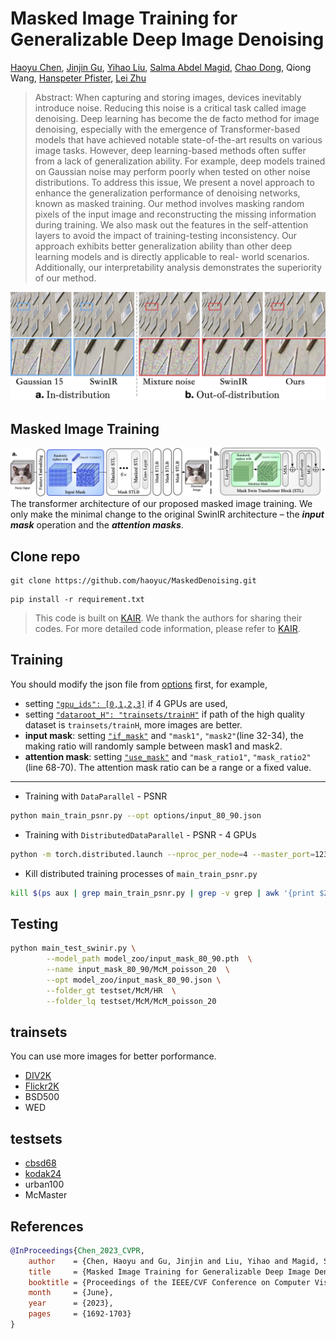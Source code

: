 # Masked Image Training for Generalizable Deep Image Denoising

[Haoyu Chen](https://haoyuchen.com/), [Jinjin Gu](https://www.jasongt.com/), [Yihao Liu](https://scholar.google.com.hk/citations?user=WRIYcNwAAAAJ&hl=zh-CN&oi=ao), [Salma Abdel Magid](https://sites.google.com/view/salma-abdelmagid/), [Chao Dong](https://scholar.google.com.hk/citations?user=OSDCB0UAAAAJ&hl=zh-CN), Qiong Wang, [Hanspeter Pfister](https://scholar.google.com.hk/citations?hl=zh-CN&user=VWX-GMAAAAAJ), [Lei Zhu](https://sites.google.com/site/indexlzhu/home?authuser=0)


> Abstract: When capturing and storing images, devices inevitably introduce noise. Reducing this noise is a critical task called image denoising. Deep learning has become the de facto method for image denoising, especially with the emergence of Transformer-based models that have achieved notable state-of-the-art results on various image tasks. However, deep learning-based methods often suffer from a lack of generalization ability. For example, deep models trained on Gaussian noise may perform poorly when tested on other noise distributions. To address this issue, We present a novel approach to enhance the generalization performance of denoising networks, known as masked training. Our method involves masking random pixels of the input image and reconstructing the missing information during training. We also mask out the features in the self-attention layers to avoid the impact of training-testing inconsistency. Our approach exhibits better generalization ability than other deep learning models and is directly applicable to real- world scenarios. Additionally, our interpretability analysis demonstrates the superiority of our method.

![teaser](./figs/teaser.jpg)


## Masked Image Training
![method](./figs/method.jpg)
The transformer architecture of our proposed masked image training. We only make the minimal change to the original SwinIR architecture – the ***input mask*** operation and the ***attention masks***.




Clone repo
----------
```
git clone https://github.com/haoyuc/MaskedDenoising.git
```
```
pip install -r requirement.txt
```


> This code is built on [KAIR](https://github.com/cszn/KAIR). We thank the authors for sharing their codes. For more detailed code information, please refer to [KAIR](https://github.com/cszn/KAIR).


Training
----------

You should modify the json file from [options](https://github.com/haoyuc/MaskedDenoising/tree/master/options) first, for example,

- setting [`"gpu_ids": [0,1,2,3]`](https://github.com/haoyuc/MaskedDenoising/blob/8e372c2352e5dd81e2cbab0031f7f2cd0fbcb9c5/options/masked_denoising/input_80_90.json#L4C12-L4C12) if 4 GPUs are used,
- setting [`"dataroot_H": "trainsets/trainH"`](https://github.com/haoyuc/MaskedDenoising/blob/8e372c2352e5dd81e2cbab0031f7f2cd0fbcb9c5/options/masked_denoising/input_80_90.json#L20C30-L20C30) if path of the high quality dataset is `trainsets/trainH`, more images are better.
- **input mask**: setting [`"if_mask"`](https://github.com/haoyuc/MaskedDenoising/blob/8e372c2352e5dd81e2cbab0031f7f2cd0fbcb9c5/options/masked_denoising/input_80_90.json#L32C7-L32C7) and `"mask1"`, `"mask2"`(line 32-34), the making ratio will randomly sample between mask1 and mask2.
- **attention mask**: setting [`"use_mask"`](https://github.com/haoyuc/MaskedDenoising/blob/8e372c2352e5dd81e2cbab0031f7f2cd0fbcb9c5/options/masked_denoising/input_80_90.json#L68) and `"mask_ratio1"`, `"mask_ratio2"` (line 68-70). The attention mask ratio can be a range or a fixed value.


---

- Training with `DataParallel` - PSNR


```bash
python main_train_psnr.py --opt options/input_80_90.json
```


- Training with `DistributedDataParallel` - PSNR - 4 GPUs

```bash
python -m torch.distributed.launch --nproc_per_node=4 --master_port=1234 main_train_psnr.py --opt options/input_80_90.json  --dist True
```


- Kill distributed training processes of `main_train_psnr.py`

```bash
kill $(ps aux | grep main_train_psnr.py | grep -v grep | awk '{print $2}')
```

Testing
----------

```bash
python main_test_swinir.py \
        --model_path model_zoo/input_mask_80_90.pth  \
        --name input_mask_80_90/McM_poisson_20  \
        --opt model_zoo/input_mask_80_90.json \
        --folder_gt testset/McM/HR  \
        --folder_lq testset/McM/McM_poisson_20
```


trainsets
----------
You can use more images for better porformance.    
- [DIV2K](https://data.vision.ee.ethz.ch/cvl/DIV2K/)   
- [Flickr2K](https://cv.snu.ac.kr/research/EDSR/Flickr2K.tar)   
- BSD500   
- WED   


testsets
-----------
- [cbsd68](https://github.com/cszn/FFDNet/tree/master/testsets)
- [kodak24](https://github.com/cszn/FFDNet/tree/master/testsets)
- urban100
- McMaster


References
----------
```BibTex
@InProceedings{Chen_2023_CVPR,
    author    = {Chen, Haoyu and Gu, Jinjin and Liu, Yihao and Magid, Salma Abdel and Dong, Chao and Wang, Qiong and Pfister, Hanspeter and Zhu, Lei},
    title     = {Masked Image Training for Generalizable Deep Image Denoising},
    booktitle = {Proceedings of the IEEE/CVF Conference on Computer Vision and Pattern Recognition (CVPR)},
    month     = {June},
    year      = {2023},
    pages     = {1692-1703}
}
```
